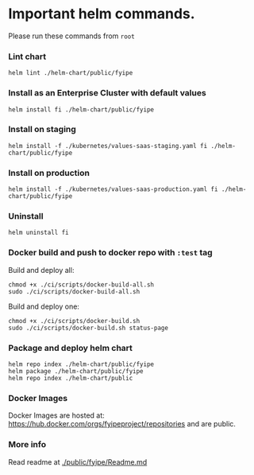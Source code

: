 # Important helm commands.

Please run these commands from `root`

### Lint chart

```
helm lint ./helm-chart/public/fyipe 
```

### Install as an Enterprise Cluster with default values
```
helm install fi ./helm-chart/public/fyipe 
```

### Install on staging
```
helm install -f ./kubernetes/values-saas-staging.yaml fi ./helm-chart/public/fyipe 
```

### Install on production
```
helm install -f ./kubernetes/values-saas-production.yaml fi ./helm-chart/public/fyipe 
```

### Uninstall
```
helm uninstall fi
```

### Docker build and push to docker repo with `:test` tag

Build and deploy all: 

```
chmod +x ./ci/scripts/docker-build-all.sh
sudo ./ci/scripts/docker-build-all.sh
```

Build and deploy one: 

```
chmod +x ./ci/scripts/docker-build.sh
sudo ./ci/scripts/docker-build.sh status-page
```

### Package and deploy helm chart
```
helm repo index ./helm-chart/public/fyipe
helm package ./helm-chart/public/fyipe
helm repo index ./helm-chart/public
```

### Docker Images
Docker Images are hosted at: https://hub.docker.com/orgs/fyipeproject/repositories and are public.

### More info
Read readme at [./public/fyipe/Readme.md](./public/fyipe/Readme.md)
